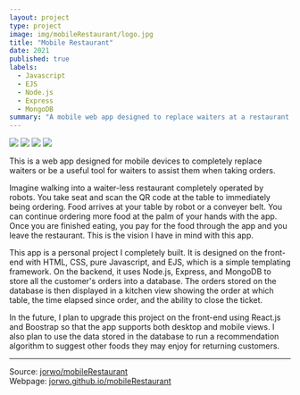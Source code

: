 ```yaml
---
layout: project
type: project
image: img/mobileRestaurant/logo.jpg
title: "Mobile Restaurant"
date: 2021
published: true
labels:
  - Javascript
  - EJS
  - Node.js
  - Express
  - MongoDB
summary: "A mobile web app designed to replace waiters at a restaurant."
---
```

<div class="d-flex w-25 my-4">
  <img class="img-fluid shadow rounded" src="../img/mobileRestaurant/view1.png">
  <img class="img-fluid shadow rounded" src="../img/mobileRestaurant/view2.png">
  <img class="img-fluid shadow rounded" src="../img/mobileRestaurant/view3.png">
  <img class="img-fluid shadow rounded" src="../img/mobileRestaurant/view4.png">
</div>

This is a web app designed for mobile devices to completely replace waiters or be a useful tool for waiters to assist them when taking orders.

Imagine walking into a waiter-less restaurant completely operated by robots. You take seat and scan the QR code at the table to immediately being ordering. Food arrives at your table by robot or a conveyer belt. You can continue ordering more food at the palm of your hands with the app. Once you are finished eating, you pay for the food through the app and you leave the restaurant. This is the vision I have in mind with this app.

This app is a personal project I completely built. It is designed on the front-end with HTML, CSS, pure Javascript, and EJS, which is a simple templating framework. On the backend, it uses Node.js, Express, and MongoDB to store all the customer's orders into a database. The orders stored on the database is then displayed in a kitchen view showing the order at which table, the time elapsed since order, and the ability to close the ticket.

In the future, I plan to upgrade this project on the front-end using React.js and Boostrap so that the app supports both desktop and mobile views. I also plan to use the data stored in the database to run a recommendation algorithm to suggest other foods they may enjoy for returning customers.

<hr>

Source: <a href="https://github.com/JorWo/mobileRestaurant"><i class="large github icon"></i>jorwo/mobileRestaurant</a><br>
Webpage: <a href="https://jorwo.github.io/mobileRestaurant/website/">jorwo.github.io/mobileRestaurant</a>
